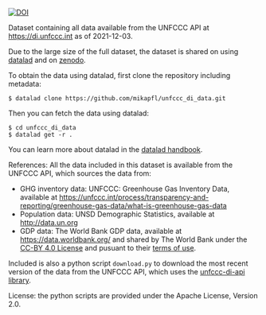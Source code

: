 [![DOI](https://zenodo.org/badge/DOI/10.5281/zenodo.4457483)](https://doi.org/10.5281/zenodo.4457483)

Dataset containing all data available from the UNFCCC API at https://di.unfccc.int as of 2021-12-03.

Due to the large size of the full dataset, the dataset is shared on using [datalad](https://www.datalad.org/) and on [zenodo](https://doi.org/10.5281/zenodo.4457483).

To obtain the data using datalad, first clone the repository including metadata:
```shell
$ datalad clone https://github.com/mikapfl/unfccc_di_data.git
```
Then you can fetch the data using datalad:
```shell
$ cd unfccc_di_data
$ datalad get -r .
```
You can learn more about datalad in the [datalad handbook](http://handbook.datalad.org).

References:
All the data included in this dataset is available from the UNFCCC API, which sources the data from:
* GHG inventory data: UNFCCC: Greenhouse Gas Inventory Data, available at https://unfccc.int/process/transparency-and-reporting/greenhouse-gas-data/what-is-greenhouse-gas-data
* Population data: UNSD Demographic Statistics, available at http://data.un.org
* GDP data: The World Bank GDP data, available at https://data.worldbank.org/ and shared by The World Bank under the [CC-BY 4.0 License](https://creativecommons.org/licenses/by/4.0/) and pusuant to their [terms of use](https://data.worldbank.org/summary-terms-of-use).

Included is also a python script `download.py` to download the most recent version of the data from the UNFCCC API, which uses the [unfccc-di-api library](https://pypi.org/project/unfccc-di-api/).

License: the python scripts are provided under the Apache License, Version 2.0.
